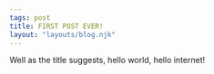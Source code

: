 ```yaml
---
tags: post
title: FIRST POST EVER!
layout: "layouts/blog.njk"
---
```


Well as the title suggests, hello world, hello internet!
